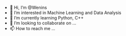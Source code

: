 - 👋 Hi, I’m @Wenins
- 👀 I’m interested in Machine Learning and Data Аnalysis
- 🌱 I’m currently learning Python, C++
- 💞️ I’m looking to collaborate on ...
- 📫 How to reach me ...

<!---
Wenins/Wenins is a ✨ special ✨ repository because its `README.md` (this file) appears on your GitHub profile.
You can click the Preview link to take a look at your changes.
--->
